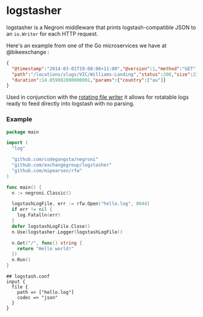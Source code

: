 # logstasher

logstasher is a Negroni middleware that prints logstash-compatible JSON to an `io.Writer` for each HTTP request.

Here's an example from one of the Go microservices we have at @bikeexchange :

``` json
{
  "@timestamp":"2014-03-01T19:08:06+11:00","@version":1,"method":"GET",
  "path":"/locations/slugs/VIC/Williams-Landing","status":200,"size":238,
  "duration":14.059902000000001,"params":{"country":["au"]}
}
```

Used in conjunction with the [rotating file writer](http://github.com/mipearson/rfw) it allows for rotatable logs ready to feed directly into logstash with no parsing.

### Example

``` go
package main

import (
  "log"

  "github.com/codegangsta/negroni"
  "github.com/exchangegroup/logstasher"
  "github.com/mipearson/rfw"
)

func main() {
  n := negroni.Classic()

  logstashLogFile, err := rfw.Open("hello.log", 0644)
  if err != nil {
    log.Fatalln(err)
  }
  defer logstashLogFile.Close()
  n.Use(logstasher.Logger(logstashLogFile))

  n.Get("/", func() string {
    return "Hello world!"
  })
  n.Run()
}
```

```
## logstash.conf
input {
  file {
    path => ["hello.log"]
    codec => "json"
  }
}
```
